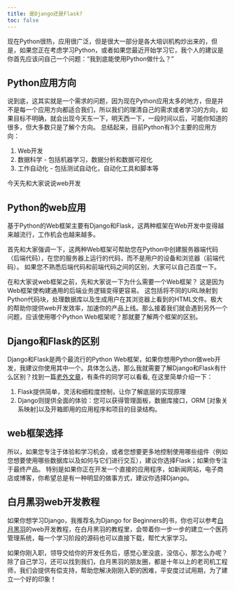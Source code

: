 ```yaml
---
title: 是Django还是Flask?
toc: false
---
```


现在Python很热，应用很广泛，但是很大一部分是各大培训机构炒出来的，但是，如果您正在考虑学习Python，或者如果您最近开始学习它，我个人的建议是你首先应该问自己一个问题：“我到底能使用Python做什么？”

## Python应用方向

说到底，这其实就是一个需求的问题，因为现在Python应用太多的地方，但是并不是每一个应用方向都适合我们，所以我们的理清自己的需求或者学习的方向，如果目标不明确，就会出现今天东一下，明天西一下，一段时间以后，可能你知道的很多，但大多数只是了解个方向。
总结起来，目前Python有3个主要的应用方向：

1. Web开发
2. 数据科学 - 包括机器学习，数据分析和数据可视化
3. 工作自动化 - 包括测试自动化，自动化工具和脚本等

今天先和大家说说web开发

## Python的web应用
基于Python的Web框架主要有Django和Flask，这两种框架在Web开发中变得越来越流行，工作机会也越来越多。

首先和大家强调一下，这两种Web框架可帮助您在Python中创建服务器端代码（后端代码），在您的服务器上运行的代码，而不是用户的设备和浏览器（前端代码）。 如果您不熟悉后端代码和前端代码之间的区别，大家可以自己百度一下。

在和大家说web框架之前，先和大家说一下为什么需要一个Web框架？
这是因为Web框架使构建通用的后端业务逻辑变得更容易。 这包括将不同的URL映射到Python代码块，处理数据库以及生成用户在其浏览器上看到的HTML文件。极大的帮助你提供web开发效率，加速你的产品上线。那么接着我们就会遇到另外一个问题，应该使用哪个Python Web框架呢？那就要了解两个框架的区别。

## Django和Flask的区别

Django和Flask是两个最流行的Python Web框架，如果你想用Python做web开发，我建议你使用其中一个。具体怎么选，那么我就需要了解Django和Flask有什么区别？找到一篇[老外文章](https://www.codementor.io/garethdwyer/flask-vs-django-why-flask-might-be-better-4xs7mdf8v，)，有条件的同学可以看看, 在这里简单介绍一下：

1. Flask提供简单，灵活和细粒度控制，让你了解底层的实现原理
2. Django则提供全面的体验：您可以获得管理面板，数据库接口，ORM [对象关系映射]以及开箱即用的应用程序和项目的目录结构。

## web框架选择

所以，如果您专注于体验和学习机会，或者您想要更多地控制使用哪些组件（例如您想要使用哪些数据库以及如何与它们进行交互），建议你选择Flask；如果你专注于最终产品。 特别是如果你正在开发一个直接的应用程序，如新闻网站，电子商店或博客，你希望总是有一种明显的做事方式，建议你选择Django。

## 白月黑羽web开发教程

如果你想学习Django，我推荐名为Django for Beginners的书，你也可以参考[白月黑羽](http://www.baiyueheiyu.com/)的web开发教程，在白月黑羽的教程里，会带着你一步一步的建立一个医药管理系统，每一个学习阶段的源码也可以直接下载，帮忙大家学习。

如果你刚入职，领导交给你的开发任务后，感觉心里没底，没信心，那怎么办呢？除了自己学习，还可以找到我们，白月黑羽的朋友圈，都是十年以上的老司机工程师，我们会提供有偿支持，帮助您解决刚刚入职的困难，平安度过试用期，为了建立一个好的印象！

